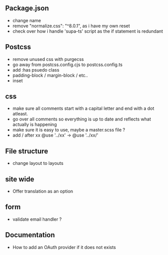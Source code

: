 ## Package.json
* change name
* remove "normalize.css": "^8.0.1", as i have my own reset
* check over how i handle 'supa-ts' script as the if statement is redundant

## Postcss
* remove unused css with purgecss
* go away from postcss.config.cjs to postcss.config.ts
* add :has psuedo class
* padding-block / margin-block / etc..
* inset

## css
* make sure all comments start with a capital letter and end with a dot atleast.
* go over all comments so everything is up to date and reflects what actually is happening
* make sure it is easy to use, maybe a master.scss file ?
* add / after xx @use '../xx' -> @use '../xx/'

## File structure
* change layout to layouts

## site wide
* Offer translation as an option

## form
* validate email handler ?

## Documentation
* How to add an OAuth provider if it does not exists